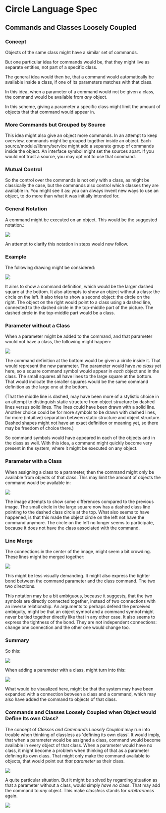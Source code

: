 ﻿Circle Language Spec
====================

## Commands and Classes Loosely Coupled

### Concept

Objects of the same class might have a similar set of commands.

But one particular idea for commands would be, that they might live as separate entities, not part of a specific class.

The general idea would then be, that a command would automatically be available inside a class, if one of its parameters matches with that class.

In this idea, when a parameter of a command would not be given a class, the command would be available from *any* object.

In this scheme, giving a parameter a specific class might limit the amount of objects that that command would appear in.

### More Commands but Grouped by Source

This idea might also give an object more commands. In an attempt to keep overview, commands might be grouped together inside an object. Each source/module/library/service might add a separate group of commands inside the object. An interface symbol might set the sources apart. If you would not trust a source, you may opt not to use that command.

### Mutual Control

So the control over the commands is not only with a class, as might be classically the case, but the commands also control which classes they are available in. You might see it as: you can always invent new ways to use an object, to do more than what it was initially intended for.

### General Notation

A command might be executed on an object. This would be the suggested notation.:

![](images/Commands%20and%20Classes%20Loosely%20Coupled.001.png)

An attempt to clarify this notation in steps would now follow.

### Example

The following drawing might be considered:

![](images/Commands%20and%20Classes%20Loosely%20Coupled.002.png)

It aims to show a command definition, which would be the larger dashed square at the bottom. It also attempts to show an object without a class: the circle on the left. It also tries to show a second object: the circle on the right. The object on the right would point to a class using a dashed line, connected to the dashed circle in the top-middle part of the picture. The dashed circle in the top-middle part would be a class.

### Parameter without a Class

When a parameter might be added to the command, and that parameter would not have a class, the following might happen:

![](images/Commands%20and%20Classes%20Loosely%20Coupled.003.png)

The command definition at the bottom would be given a circle inside it. That would represent the new parameter. The parameter would have *no class* yet here, so a square command symbol would appear in *each* object and in the class. The small squares all have lines to the large square at the bottom. That would indicate the smaller squares would be the same command definition as the large one at the bottom. 

(That the middle line is dashed, may have been more of a stylistic choice in an attempt to distinguish static structure from object structure by dashed lines versus solid lines. The lines could have been drawn with a solid line. Another choice could be for more symbols to be drawn with dashed lines, for more (intuitive) separation between static structure and object structure. Dashed shapes might not have an exact definition or meaning yet, so there may be freedom of choice there.)

So command symbols would have appeared in each of the objects and in the class as well. With this idea, a command might quickly become very present in the system, where it might be executed on any object.

### Parameter with a Class

When assigning a class to a parameter, then the command might only be available from objects of that class. This may limit the amount of objects the command would be available in:

![](images/Commands%20and%20Classes%20Loosely%20Coupled.004.png)

The image attempts to show some differences compared to the previous image. The small circle in the large square now has a dashed class line pointing to the dashed class circle at the top. What also seems to have happened, is that this made the object circle on the left not have the command anymore. The circle on the left no longer seems to participate, because it does not have the class associated with the command.

### Line Merge

The connections in the center of the image, might seem a bit crowding. These lines might be merged together:

![](images/Commands%20and%20Classes%20Loosely%20Coupled.005.png) 

This might be less visually demanding. It might also express the tighter bond between the command parameter and the class command. The two two directions.

This notation may be a bit ambiguous, because it suggests, that the two symbols are directly connected together, instead of two connections with an inverse relationship. An arguments to perhaps defend the perceived ambiguity, might be that an object symbol and a command symbol might never be tied together directly like that in any other case. It also seems to express the tightness of the bond. They are not independent connections: change one connection and the other one would change too.

### Summary

So this:

![](images/Commands%20and%20Classes%20Loosely%20Coupled.006.png)

When adding a parameter with a class, might turn into this:

![](images/Commands%20and%20Classes%20Loosely%20Coupled.007.png)

What would be visualized here, might be that the system may have been expanded with a connection between a class and a command, which may also have added the command to objects of that class.

### Commands and Classes Loosely Coupled when Object would Define Its own Class?

The concept of *Classes and Commands Loosely Coupled* may run into trouble when thinking of classless as 'defining its own class'. It would imply, that when a parameter would be assigned a class, command would become available in every object of that class. When a parameter would have no class, it might become a problem when thinking of that as a parameter defining its own class. That might only make the command available to objects, that would point out *that parameter* as their class.

![](images/Commands%20and%20Classes%20Loosely%20Coupled.008.png)

A quite particular situation. But it might be solved by regarding situation as that a parameter without a class, would simply *have* *no* class. That may add the command to *any* object. This make *classless* stands for *arbitrariness* again.

![](images/Commands%20and%20Classes%20Loosely%20Coupled.009.png)

